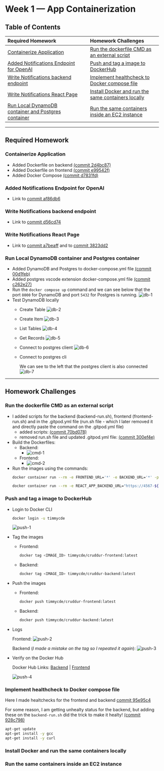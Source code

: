 # Week 1 — App Containerization

## Table of Contents
| Required Homework| | Homework Challenges |
| :--- | :--- | :--- |
| [Containerize Application](#containerize-application) | | [Run the dockerfile CMD as an external script](#run-the-dockerfile-cmd-as-an-external-script) |
| [Added Notifications Endpoint for OpenAI](#added-notifications-endpoint-for-openai) | | [Push and tag a image to DockerHub](#push-and-tag-a-image-to-dockerhub) | 
| [Write Notifications backend endpoint](#write-notifications-backend-endpoint) | | [Implement healthcheck to Docker compose file](#implement-healthcheck-to-docker-compose-file) |
| [Write Notifications React Page](#write-notifications-react-page) | | [Install Docker and run the same containers locally](#install-docker-and-run-the-same-containers-locally) |
| [Run Local DynamoDB container and Postgres container](#run-local-dynamodb-container-and-postgres-container) | | [Run the same containers inside an EC2 instance](#run-the-same-containers-inside-an-ec2-instance) |
---

## Required Homework

### Containerize Application
- Added Dockerfile on backend [(commit 2d4bc87)](https://github.com/timmy-cde/aws-bootcamp-cruddur-2023/commit/2d4bc87f7dee4926d0f594baf1801af559a9f031)
- Added Dockerfile on frontend [(commit e99542f)](https://github.com/timmy-cde/aws-bootcamp-cruddur-2023/commit/e99542fba076415abfaf098a19bccee7f93304d3)
- Added Docker Compose [(commit d7831fd)](https://github.com/timmy-cde/aws-bootcamp-cruddur-2023/commit/d7831fd2346ff86818f0be20182b95dab447ec5d)   
  
### Added Notifications Endpoint for OpenAI
- Link to [commit af86db6](https://github.com/timmy-cde/aws-bootcamp-cruddur-2023/commit/af86db6975ea92e7be6cc85ec13a390c2fd9c44a)

### Write Notifications backend endpoint
- Link to [commit d56cd74](https://github.com/timmy-cde/aws-bootcamp-cruddur-2023/commit/d56cd74086851d11ebde0216ad0f8e8bcb9fabbd)

### Write Notifications React Page
- Link to [commit a7beaff](https://github.com/timmy-cde/aws-bootcamp-cruddur-2023/commit/a7beaffd514db0c95a2dc62086270584e5e8edd6) and to [commit 3823dd2](https://github.com/timmy-cde/aws-bootcamp-cruddur-2023/commit/3823dd2c50e5447406fc817bdd06501909088494)

### Run Local DynamoDB container and Postgres container
- Added DynamoDB and Postgres to docker-compose.yml file [(commit 00d1feb)](https://github.com/timmy-cde/aws-bootcamp-cruddur-2023/commit/00d1feb9e517d284536f5f839cb2017000d70169)
- Added postgres vscode extension docker-compose.yml file [(commit c262e27)](https://github.com/timmy-cde/aws-bootcamp-cruddur-2023/commit/c262e27f368cd3eb2d1305fc5e9dec17f34749c8)
- Run the `docker compose up` command and we can see below that the port `8000` for DynamoDB and port `5432` for Postgres is running.
  ![db-1](assests/week1/db-1.png)
- Test DynamoDB locally
  - Create Table
    ![db-2](assests/week1/db-2.png)
  - Create Item
    ![db-3](assests/week1/db-3.png)
  - List Tables
    ![db-4](assests/week1/db-4.png)
  - Get Records
    ![db-5](assests/week1/db-5.png)
  - Connect to postgres client
    ![db-6](assests/week1/db-6.png)
  - Connect to postgres cli

    We can see to the left that the postgres client is also connected
    ![db-7](assests/week1/db-7.png)

---
## Homework Challenges

### Run the dockerfile CMD as an external script
- I added scripts for the backend (backend-run.sh), frontend (frontend-run.sh) and in the .gitpod.yml file (run.sh file - which I later removed it and directly paste the command on the .gitpod.yml file) 
  - added scripts: [(commit 70bd078)](https://github.com/timmy-cde/aws-bootcamp-cruddur-2023/commit/70bd0785eb093899ab464350c08977017d4ee52d)
  - removed run.sh file and updated .gitpod.yml file: [(commit 300ef4e)](https://github.com/timmy-cde/aws-bootcamp-cruddur-2023/commit/300ef4e623906c1614012e3fbb354028f5fc8517)
- Build the Dockerfiles:
  - Backend:
    - ![cmd-1](assests/week1/cmd-1.png)
  - Frontend:
    - ![cmd-2](assests/week1/cmd-2.png)
- Run the images using the commands:
  ```sh
  docker container run --rm -e FRONTEND_URL='*' -e BACKEND_URL='*' -p 4567:4567 -d backend:v3
  ```
  ```sh
  docker container run --rm -e REACT_APP_BACKEND_URL="https://4567-${GITPOD_WORKSPACE_ID}.${GITPOD_WORKSPACE_CLUSTER_HOST}" -p 3000:3000 -d frontend:v2
  ````
  
### Push and tag a image to DockerHub
- Login to Docker CLI
  ```sh
  docker login -u timmycde
  ```
  ![push-1](assests/week1/push-1.png)
- Tag the images
  - Frontend:
    ```sh
    docker tag <IMAGE_ID> timmycde/cruddur-frontend:latest
    ```
  - Backend:
    ```sh
    docker tag <IMAGE_ID> timmycde/cruddur-backend:latest
    ```
- Push the images
  - Frontend:
    ```sh
    docker push timmycde/cruddur-frontend:latest
    ```
  - Backend:
    ```sh
    docker push timmycde/cruddur-backend:latest
    ```
- Logs
  
  Frontend:
  ![push-2](assests/week1/push-2.png)
  
  Backend (*I made a mistake on the tag so I repeated it again*):
  ![push-3](assests/week1/push-3.png)
- Verify on the Docker Hub
  
  Docker Hub Links: [Backend](https://hub.docker.com/r/timmycde/cruddur-backend) | [Frontend](https://hub.docker.com/r/timmycde/cruddur-frontend)
  
  ![push-4](assests/week1/push-4.png)
  
### Implement healthcheck to Docker compose file
Here I made healtchecks for the frontend and backend [commit 95e95c4](https://github.com/timmy-cde/aws-bootcamp-cruddur-2023/commit/95e95c4f4bdedcadbff93ffb3484e446b040dce3)

For some reason, I am getting unhealty status for the backend, but adding these on the `backend-run.sh` did the trick to make it healty! [(commit 928c798)](https://github.com/timmy-cde/aws-bootcamp-cruddur-2023/commit/928c7984362a64fae8b2739d97727315e729eac7)
```sh
apt-get update 
apt-get install -y gcc
apt-get install -y curl
```

### Install Docker and run the same containers locally


### Run the same containers inside an EC2 instance
  
  
  
